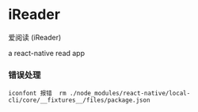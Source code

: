 # iReader
爱阅读 (iReader)

a react-native read app



### 错误处理

~~~
iconfont 报错  rm ./node_modules/react-native/local-cli/core/__fixtures__/files/package.json
~~~
